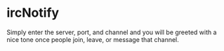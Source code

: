 # ircNotify

Simply enter the server, port, and channel and you will be greeted with a nice tone once people join, leave, or message that channel.
